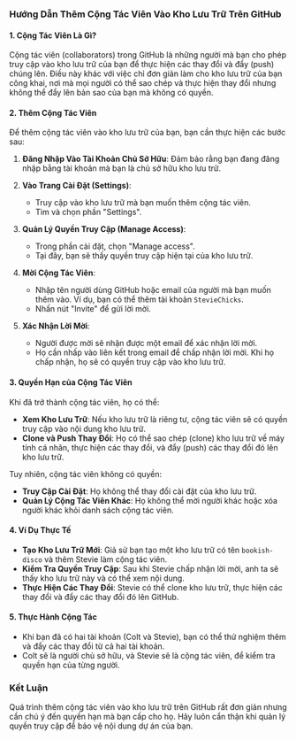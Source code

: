 ### Hướng Dẫn Thêm Cộng Tác Viên Vào Kho Lưu Trữ Trên GitHub

#### 1. Cộng Tác Viên Là Gì?

Cộng tác viên (collaborators) trong GitHub là những người mà bạn cho phép truy cập vào kho lưu trữ của bạn để thực hiện các thay đổi và đẩy (push) chúng lên. Điều này khác với việc chỉ đơn giản làm cho kho lưu trữ của bạn công khai, nơi mà mọi người có thể sao chép và thực hiện thay đổi nhưng không thể đẩy lên bản sao của bạn mà không có quyền.

#### 2. Thêm Cộng Tác Viên

Để thêm cộng tác viên vào kho lưu trữ của bạn, bạn cần thực hiện các bước sau:

1. **Đăng Nhập Vào Tài Khoản Chủ Sở Hữu**: Đảm bảo rằng bạn đang đăng nhập bằng tài khoản mà bạn là chủ sở hữu kho lưu trữ.

2. **Vào Trang Cài Đặt (Settings)**:
   - Truy cập vào kho lưu trữ mà bạn muốn thêm cộng tác viên.
   - Tìm và chọn phần "Settings".

3. **Quản Lý Quyền Truy Cập (Manage Access)**:
   - Trong phần cài đặt, chọn "Manage access".
   - Tại đây, bạn sẽ thấy quyền truy cập hiện tại của kho lưu trữ.

4. **Mời Cộng Tác Viên**:
   - Nhập tên người dùng GitHub hoặc email của người mà bạn muốn thêm vào. Ví dụ, bạn có thể thêm tài khoản `StevieChicks`.
   - Nhấn nút "Invite" để gửi lời mời.

5. **Xác Nhận Lời Mời**:
   - Người được mời sẽ nhận được một email để xác nhận lời mời.
   - Họ cần nhấp vào liên kết trong email để chấp nhận lời mời. Khi họ chấp nhận, họ sẽ có quyền truy cập vào kho lưu trữ.

#### 3. Quyền Hạn của Cộng Tác Viên

Khi đã trở thành cộng tác viên, họ có thể:
- **Xem Kho Lưu Trữ**: Nếu kho lưu trữ là riêng tư, cộng tác viên sẽ có quyền truy cập vào nội dung kho lưu trữ.
- **Clone và Push Thay Đổi**: Họ có thể sao chép (clone) kho lưu trữ về máy tính cá nhân, thực hiện các thay đổi, và đẩy (push) các thay đổi đó lên kho lưu trữ.

Tuy nhiên, cộng tác viên không có quyền:
- **Truy Cập Cài Đặt**: Họ không thể thay đổi cài đặt của kho lưu trữ.
- **Quản Lý Cộng Tác Viên Khác**: Họ không thể mời người khác hoặc xóa người khác khỏi danh sách cộng tác viên.

#### 4. Ví Dụ Thực Tế

- **Tạo Kho Lưu Trữ Mới**: Giả sử bạn tạo một kho lưu trữ có tên `bookish-disco` và thêm Stevie làm cộng tác viên.
- **Kiểm Tra Quyền Truy Cập**: Sau khi Stevie chấp nhận lời mời, anh ta sẽ thấy kho lưu trữ này và có thể xem nội dung.
- **Thực Hiện Các Thay Đổi**: Stevie có thể clone kho lưu trữ, thực hiện các thay đổi và đẩy các thay đổi đó lên GitHub.

#### 5. Thực Hành Cộng Tác

- Khi bạn đã có hai tài khoản (Colt và Stevie), bạn có thể thử nghiệm thêm và đẩy các thay đổi từ cả hai tài khoản. 
- Colt sẽ là người chủ sở hữu, và Stevie sẽ là cộng tác viên, để kiểm tra quyền hạn của từng người.

### Kết Luận

Quá trình thêm cộng tác viên vào kho lưu trữ trên GitHub rất đơn giản nhưng cần chú ý đến quyền hạn mà bạn cấp cho họ. Hãy luôn cẩn thận khi quản lý quyền truy cập để bảo vệ nội dung dự án của bạn.
